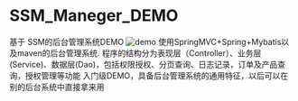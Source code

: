 # SSM_Maneger_DEMO
基于 SSM的后台管理系统DEMO
![demo](https://github.com/XiaoZhong233/SSM_Maneger_DEMO/blob/master/demo.PNG)
使用SpringMVC+Spring+Mybatis以及maven的后台管理系统.
程序的结构分为表现层（Controller）、业务层(Service)、数据层(Dao)，包括权限授权、分页查询、日志记录，订单及产品查询，授权管理等功能
入门级DEMO，具备后台管理系统的通用特征，以后可以在别的后台系统中直接拿来用
